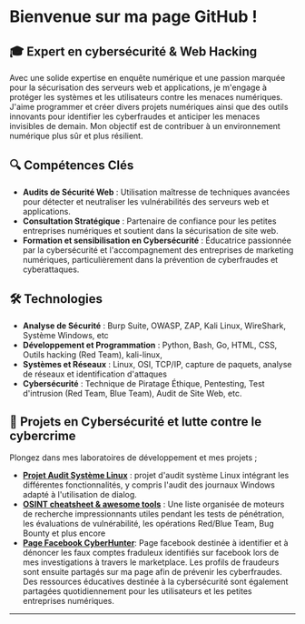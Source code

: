 # Bienvenue sur ma page GitHub ! 

## 🎓 Expert en cybersécurité & Web Hacking
Avec une solide expertise en enquête numérique et une passion marquée pour la sécurisation des serveurs web et applications, je m'engage à protéger les systèmes et les utilisateurs contre les menaces numériques. J'aime programmer et créer divers projets numériques ainsi que des outils innovants pour identifier les cyberfraudes et anticiper les menaces invisibles de demain. Mon objectif est de contribuer à un environnement numérique plus sûr et plus résilient.

## 🔍 Compétences Clés
- **Audits de Sécurité Web** : Utilisation maîtresse de techniques avancées pour détecter et neutraliser les vulnérabilités des serveurs web et applications.
- **Consultation Stratégique** : Partenaire de confiance pour les petites entreprises numériques et soutient dans la sécurisation de site web.
- **Formation et sensibilisation en Cybersécurité** : Éducatrice passionnée par la cybersécurité et l'accompagnement des entreprises de marketing numériques, particulièrement dans la prévention de cyberfraudes et cyberattaques.

## 🛠 Technologies
- **Analyse de Sécurité** : Burp Suite, OWASP, ZAP, Kali Linux, WireShark, Système Windows, etc 
- **Développement et Programmation** : Python, Bash, Go, HTML, CSS, Outils hacking (Red Team), kali-linux,   
- **Systèmes et Réseaux** : Linux, OSI, TCP/IP, capture de paquets, analyse de réseaux et identification d'attaques 
- **Cybersécurité** : Technique de Piratage Éthique, Pentesting, Test d'intrusion (Red Team, Blue Team), Audit de Site Web, etc.

## 🚀 Projets en Cybersécurité et lutte contre le cybercrime 
Plongez dans mes laboratoires de développement et mes projets ; 
- [**Projet Audit Système Linux**](https://github.com/cyberhunter443/audit_linux) :  projet d'audit système Linux intégrant les différentes fonctionnalités, y compris l'audit des journaux Windows adapté à l'utilisation de dialog.
- [**OSINT cheatsheet & awesome tools**](https://github.com/cyberhunter443/cheatsheet) : Une liste organisée de moteurs de recherche impressionnants utiles pendant les tests de pénétration, les évaluations de vulnérabilité, les opérations Red/Blue Team, Bug Bounty et plus encore
- [**Page Facebook CyberHunter**](https://www.facebook.com/share/JKT6SFrFciQnZBBA/?mibextid=LQQJ4d): Page facebook destinée à identifier et à dénoncer les faux comptes fraduleux identifiés sur facebook lors de mes investigations à travers le marketplace. Les profils de fraudeurs sont ensuite partagés sur ma page afin de prévenir les cyberfraudes. Des ressources éducatives destinée à la cybersécurité sont également partagées quotidiennement pour les utilisateurs et les petites entreprises numériques. 

---
